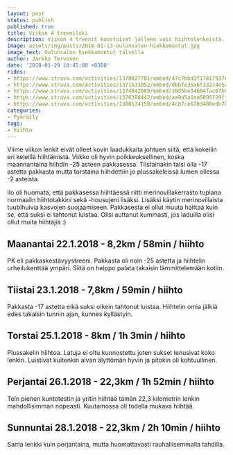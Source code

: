 ```yaml
---
layout: post
status: publish
published: true
title: Viikon 4 treeniloki
description: Viikon 4 treenit koostuivat jälleen vain hiihtolenkeistä. Testasin pakkasessa hiihtämistä. Pukeutuminen ei ollut ongelma, mutta voitelu oli.
image: assets/img/posts/2018-01-13-oulunsalon-hiekkamontut.jpg
image_text: Oulunsalon hiekkamontut talvella
author: Jarkko Tervonen
date: '2018-01-29 10:45:00 +0300'
rides:
- https://www.strava.com/activities/1370027781/embed/47c7bbd3f17017937ed73f223a20ad8606c07b8c
- https://www.strava.com/activities/1371631052/embed/dbbfe35a6f332c4e5a64c0d52cb98435bf0037db
- https://www.strava.com/activities/1374842089/embed/10d5be34694fac67bba5a5272bc7e1b6f3df2242
- https://www.strava.com/activities/1376398442/embed/aa9a5a1ea5895729ffb75525605c19444449d6d6
- https://www.strava.com/activities/1380134159/embed/4cb7ce670d480edb7bcc151720144b91240fecf8
categories:
- Pyöräily
tags:
- hiihto
---
```

Viime viikon lenkit eivät olleet kovin laadukkaita johtuen siitä, että kokeilin eri keleillä hiihtämistä. Viikko oli hyvin poikkeuksellinen, koska maannantaina hiihdin -25 asteen pakkasessa. Tiistainakin taisi olla -17 astetta pakkasta mutta torstaina hiihdettiin jo plussakeleissä lumen ollessa -2 asteista.

Ilo oli huomata, että pakkasessa hiihtäessä riitti merinovillakerrasto tuplana normaalin hiihtotakkini sekä -housujeni lisäksi. Lisäksi käytin merinovillaista tuubihuivia kasvojen suojaamiseen. Pakkasesta ei ollut muuta haittaa kuin se, että suksi ei tahtonut luistaa. Olisi auttanut kummasti, jos laduilla olisi ollut muita hiihtäjiä :)

<!-- more -->

## Maanantai 22.1.2018 - 8,2km / 58min / hiihto

PK eli pakkaskestävyystreeni. Pakkasta oli noin -25 astetta ja hiihtelin urheilukenttää ympäri. Siitä on helppo palata takaisin lämmittelemään kotiin.

## Tiistai 23.1.2018 - 7,8km / 59min / hiihto

Pakkasta -17 astetta eikä suksi oikein tahtonut luistaa. Hiihtelin omia jälkiä edes takaisin tunnin ajan, kunnes kyllästyin.

## Torstai 25.1.2018 - 8km / 1h 3min / hiihto

Plussakelin hiihtoa. Latuja ei oltu kunnostettu joten sukset lenusivat koko lenkin. Luistivat kuitenkin aivan älyttömän hyvin ja pitokin oli kohtuullinen.

## Perjantai 26.1.2018 - 22,3km / 1h 52min / hiihto

Tein pienen kuntotestin ja yritin hiihtää tämän 22,3 kilometrin lenkin mahdollisimman nopeasti. Kuutamossa oli todella mukava hiihtää.

## Sunnuntai 28.1.2018 - 22,3km / 2h 10min / hiihto

Sama lenkki kuin perjantaina, mutta huomattavasti rauhallisemmalla tahdilla.
